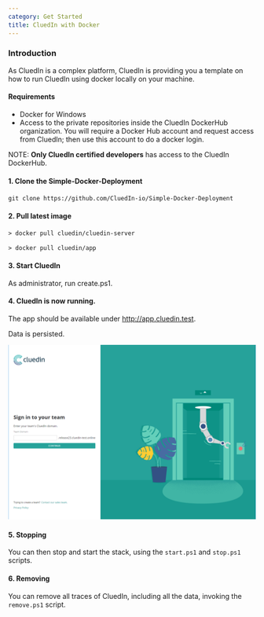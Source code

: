 ```yaml
---
category: Get Started
title: CluedIn with Docker
---
```


### Introduction

As CluedIn is a complex platform, CluedIn is providing you a template on how to run CluedIn using docker locally on your machine.

#### Requirements

- Docker for Windows
- Access to the private repositories inside the CluedIn DockerHub organization. You will require a Docker Hub account and request access from CluedIn; then use this account to do a docker login.

NOTE: **Only CluedIn certified developers** has access to the CluedIn DockerHub.

#### 1. Clone the Simple-Docker-Deployment

```shell
git clone https://github.com/CluedIn-io/Simple-Docker-Deployment
```

#### 2. Pull latest image

```shell
> docker pull cluedin/cluedin-server
```

```shell
> docker pull cluedin/app
```


#### 3. Start CluedIn

As administrator, run create.ps1.

#### 4. CluedIn is now running.

The app should be available under http://app.cluedin.test.

Data is persisted.

![First screen](first-screen-app.PNG)

#### 5. Stopping

You can then stop and start the stack, using the `start.ps1` and `stop.ps1` scripts.

#### 6. Removing

You can remove all traces of CluedIn, including all the data, invoking the `remove.ps1` script.
